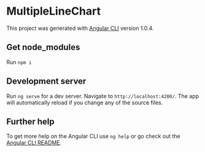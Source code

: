 # MultipleLineChart

This project was generated with [Angular CLI](https://github.com/angular/angular-cli) version 1.0.4.

## Get node_modules
Run `npm i`

## Development server

Run `ng serve` for a dev server. Navigate to `http://localhost:4200/`. The app will automatically reload if you change any of the source files.



## Further help

To get more help on the Angular CLI use `ng help` or go check out the [Angular CLI README](https://github.com/angular/angular-cli/blob/master/README.md).
